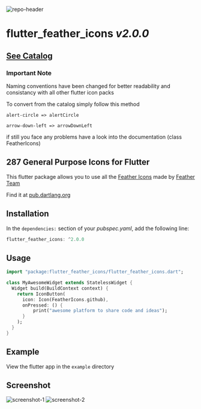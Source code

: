 ![repo-header](github_assets/repo-header.jpg)

# flutter_feather_icons *v2.0.0*

## [See Catalog](https://feathericons.com/)

### **Important Note**

Naming conventions have been changed for better readability and consistancy with all other flutter icon packs

To convert from the catalog simply follow this method

```
alert-circle => alertCircle

arrow-down-left => arrowDownLeft
```

if still you face any problems have a look into the documentation (class FeatherIcons)

## **287 General Purpose Icons for Flutter**

This flutter package allows you to use all the [Feather Icons](https://github.com/feathericons/feather) made by [Feather Team](https://github.com/orgs/feathericons/people)

Find it at [pub.dartlang.org](https://pub.dev/packages/flutter_feather_icons)

## Installation

In the `dependencies:` section of your _pubspec.yaml_, add the following line:

```dart
flutter_feather_icons: ^2.0.0
```

## Usage

```dart
import "package:flutter_feather_icons/flutter_feather_icons.dart";

class MyAwesomeWidget extends StatelessWidget {
  Widget build(BuildContext context) {
    return IconButton(
      icon: Icon(FeatherIcons.github),
      onPressed: () {
          print("awesome platform to share code and ideas");
      }
    );
  }
}
```

## Example

View the flutter app in the `example` directory

## Screenshot

![screenshot-1](github_assets/screenshot_1.jpg)
![screenshot-2](github_assets/screenshot_2.jpg)
